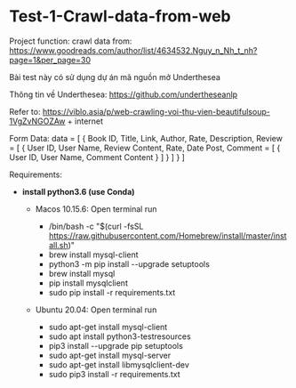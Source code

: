 # Test-1-Crawl-data-from-web

Project function: crawl data from: https://www.goodreads.com/author/list/4634532.Nguy_n_Nh_t_nh?page=1&per_page=30

Bài test này có sử dụng dự án mã nguồn mở Underthesea

Thông tin về Underthesea: https://github.com/undertheseanlp

Refer to: https://viblo.asia/p/web-crawling-voi-thu-vien-beautifulsoup-1VgZvNGOZAw + internet

Form Data:
    data = [
    {
        Book ID,
        Title,
        Link,
        Author,
        Rate,
        Description,
        Review = [
        {
            User ID,
            User Name,
            Review Content,
            Rate,
            Date Post,
            Comment = [
            {
                User ID,
                User Name,
                Comment Content
            }
            ]
        }
        ]
    }
    ]



Requirements:
- <b>install python3.6 (use Conda)</b>

  - Macos 10.15.6: Open terminal run
    - /bin/bash -c "$(curl -fsSL https://raw.githubusercontent.com/Homebrew/install/master/install.sh)"
    - brew install mysql-client
    - python3 -m pip install --upgrade setuptools
    - brew install mysql
    - pip install mysqlclient
    - sudo pip install -r requirements.txt

  - Ubuntu 20.04: Open terminal run
    - sudo apt-get install mysql-client
    - sudo apt install python3-testresources
    - pip3 install --upgrade pip setuptools
    - sudo apt-get install mysql-server
    - sudo apt-get install libmysqlclient-dev
    - sudo pip3 install -r requirements.txt

